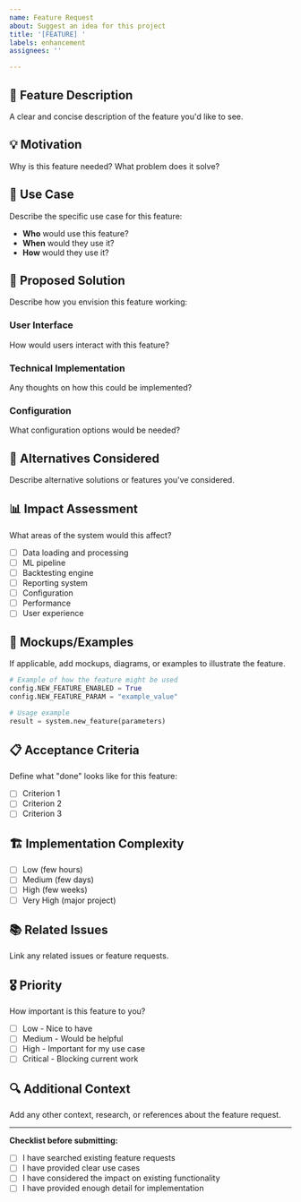 ```yaml
---
name: Feature Request
about: Suggest an idea for this project
title: '[FEATURE] '
labels: enhancement
assignees: ''

---
```


## 🚀 Feature Description
A clear and concise description of the feature you'd like to see.

## 💡 Motivation
Why is this feature needed? What problem does it solve?

## 🎯 Use Case
Describe the specific use case for this feature:
- **Who** would use this feature?
- **When** would they use it?
- **How** would they use it?

## 💭 Proposed Solution
Describe how you envision this feature working:

### User Interface
How would users interact with this feature?

### Technical Implementation
Any thoughts on how this could be implemented?

### Configuration
What configuration options would be needed?

## 🔄 Alternatives Considered
Describe alternative solutions or features you've considered.

## 📊 Impact Assessment
What areas of the system would this affect?
- [ ] Data loading and processing
- [ ] ML pipeline
- [ ] Backtesting engine
- [ ] Reporting system
- [ ] Configuration
- [ ] Performance
- [ ] User experience

## 🎨 Mockups/Examples
If applicable, add mockups, diagrams, or examples to illustrate the feature.

```python
# Example of how the feature might be used
config.NEW_FEATURE_ENABLED = True
config.NEW_FEATURE_PARAM = "example_value"

# Usage example
result = system.new_feature(parameters)
```

## 📋 Acceptance Criteria
Define what "done" looks like for this feature:
- [ ] Criterion 1
- [ ] Criterion 2
- [ ] Criterion 3

## 🏗️ Implementation Complexity
- [ ] Low (few hours)
- [ ] Medium (few days)
- [ ] High (few weeks)
- [ ] Very High (major project)

## 📚 Related Issues
Link any related issues or feature requests.

## 🎖️ Priority
How important is this feature to you?
- [ ] Low - Nice to have
- [ ] Medium - Would be helpful
- [ ] High - Important for my use case
- [ ] Critical - Blocking current work

## 🔍 Additional Context
Add any other context, research, or references about the feature request.

---

**Checklist before submitting:**
- [ ] I have searched existing feature requests
- [ ] I have provided clear use cases
- [ ] I have considered the impact on existing functionality
- [ ] I have provided enough detail for implementation
